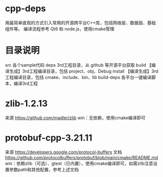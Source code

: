 # cpp-deps
 用最简单直观的方式引入常用的开源跨平台C++库，包括网络层、数据层、基础组件等。
 编译流程参考 Qt6 和 node.js，使用cmake管理

# 目录说明
src         各个sample代码
deps        3rd工程目录，从 github 等开源平台获取
build       【编译生成】3rd工程编译目录，包括 project、obj、Debug
install     【编译生成】3rd工程编译目录，包括 cmake、include、bin、lib
build-deps  各平台一键编译脚本，编译3rd工程

# zlib-1.2.13
来源 https://github.com/madler/zlib
win：无依赖，使用cmake编译即可

# protobuf-cpp-3.21.11
来源 https://developers.google.com/protocol-buffers
文档 https://github.com/protocolbuffers/protobuf/blob/main/cmake/README.md
win：依赖zlib（可选）、gtest（已内置），使用cmake编译即可，如需zlib注意设置参数path和其他配置，参考上述文档

